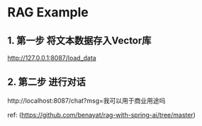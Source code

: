 

# RAG Example

## 1. 第一步 将文本数据存入Vector库

http://127.0.0.1:8087/load_data


## 2. 第二步 进行对话

http://localhost:8087/chat?msg=我可以用于商业用途吗



ref: (https://github.com/benayat/rag-with-spring-ai/tree/master)